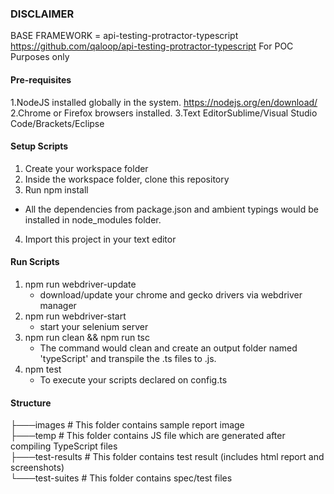 ### DISCLAIMER
BASE FRAMEWORK = api-testing-protractor-typescript  
https://github.com/qaloop/api-testing-protractor-typescript 
For POC Purposes only

#### Pre-requisites
1.NodeJS installed globally in the system.
https://nodejs.org/en/download/
2.Chrome or Firefox browsers installed.
3.Text EditorSublime/Visual Studio Code/Brackets/Eclipse

#### Setup Scripts
1. Create your workspace folder
2. Inside the workspace folder, clone this repository
3. Run npm install
* All the dependencies from package.json and ambient typings would be installed in node_modules folder.
4. Import this project in your text editor


#### Run Scripts
1. npm run webdriver-update 
	- download/update your chrome and gecko drivers via webdriver manager
2. npm run webdriver-start
	- start your selenium server
3. npm run clean && npm run tsc
	- The command would clean and create an output folder named 'typeScript' and transpile the .ts files to .js.
4. npm test
    - To execute your scripts declared on config.ts
    
#### Structure
├───images                          # This folder contains sample report image  
├───temp                            # This folder contains JS file which are generated after compiling TypeScript files  
├───test-results                    # This folder contains test result (includes html report and screenshots)  
└───test-suites                     # This folder contains spec/test files  

